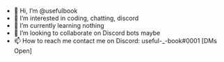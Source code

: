 - 👋 Hi, I’m @usefulbook
- 👀 I’m interested in coding, chatting, discord
- 🌱 I’m currently learning nothing
- 💞️ I’m looking to collaborate on Discord bots maybe
- 📫 How to reach me contact me on Discord: useful-_-book#0001 [DMs Open]

<!---
usefulbook/usefulbook is a ✨ special ✨ repository because its `README.md` (this file) appears on your GitHub profile.
You can click the Preview link to take a look at your changes.
--->
